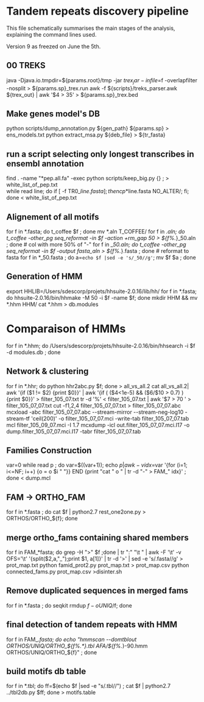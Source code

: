 # Tandem repeats discovery pipeline 
This file schematically summarises the main stages of the analysis, explaining the command lines used. 

Version 9 as freezed on June the 5th. 

## 00 TREKS
java -Djava.io.tmpdir=${params.root}/tmp -jar $trex_jar -infile=$f -overlapfilter -nosplit > ${params.sp}_trex.run 
awk -f ${scripts}/treks_parser.awk ${trex_out} | awk '\$4 > 35' > ${params.sp}_trex.bed

## Make genes model's DB  
python scripts/dump_annotation.py ${gen_path} ${params.sp} > ens_models.txt 
python extract_msa.py ${deb_file} > ${tr_fasta} 

## run a script selecting only longest transcribes in ensembl annotation
find . -name "*pep.all.fa" -exec python scripts/keep_big.py {} \; > white_list_of_pep.txt  
while read line; do if [ -f TR0_${line}.fasta ]; then cp *$line.fasta NO_ALTER/; fi; done < white_list_of_pep.txt 

## Alignement of all motifs
for f in *.fasta; do t_coffee $f ; done 
mv *.aln T_COFFEE/
for f in *.aln; do t_coffee -other_pg seq_reformat -in $f -action +rm_gap 50 > ${f%.*}_50.aln ; done # col with more 50% of "-" 
for f in *_50.aln; do t_coffee -other_pg seq_reformat -in $f -output fasta_aln > ${f%.*}.fasta ; done # reformat to fasta 
for f in *_50.fasta ; do a=`echo $f |sed -e 's/_50//g'`; mv $f $a ; done 

## Generation of HMM
export HHLIB=/Users/sdescorp/projets/hhsuite-2.0.16/lib/hh/
for f in *.fasta; do hhsuite-2.0.16/bin/hhmake -M 50 -i $f -name $f; done 
mkdir HHM && mv *.hhm HHM/
cat *.hhm > db.modules

# Comparaison of HMMs
for f in *.hhm; do /Users/sdescorp/projets/hhsuite-2.0.16/bin/hhsearch -i $f -d modules.db ; done 

## Network & clustering 
for f in *.hhr; do python hhr2abc.py $f; done > all_vs_all.2
cat all_vs_all.2| awk '{if ($1 != $2) {print $0}}' | awk '{if ( ($4<1e-5) && ($6/$10 > 0.7) ) {print $0}}' > filter_105_07.txt
tr -d '%' < filter_105_07.txt | awk '$7 > 70 ' > filter_105_07_07.txt
cut -f1,2,4 filter_105_07_07.txt > filter_105_07_07.abc
mcxload -abc filter_105_07_07.abc  --stream-mirror --stream-neg-log10 -stream-tf 'ceil(200)' -o filter_105_07_07.mci -write-tab filter_105_07_07.tab 
mcl filter_105_09_07.mci -I 1.7
mcxdump -icl out.filter_105_07_07.mci.I17 -o dump.filter_105_07_07.mci.I17 -tabr filter_105_07_07.tab 

## Families Construction 
var=0
while read p ; do var=$((var+1)); echo $p | awk -v idx=$var '{for (i=1; i<=NF; i++) {o = o $i " "}} END {print "cat " o " | tr -d \"-\" > FAM_" idx}'  ; done < dump.mcl

## FAM -> ORTHO_FAM 
for f in *.fasta ; do cat $f | python2.7  rest_one2one.py > ORTHOS/ORTHO_${f}; done 

## merge ortho_fams containing shared members 
for f in FAM_*fasta; do grep -H ">" $f ;done | tr ":" "\t " | awk -F '\t' -v OFS='\t' '{split($2,a,"_");print $1, a[1]}' | 
tr -d '>' | sed -e 's/\.fasta//g' > prot_map.txt 
python famid_prot2.py prot_map.txt > prot_map.csv
python connected_fams.py prot_map.csv >disinter.sh
 
## Remove duplicated sequences in merged fams 
for f in *.fasta ; do seqkit rmdup $f -o UNIQ/$f; done 

## final detection of tandem repeats with HMM 
for f in FAM_*.fasta; do 
    echo "hmmscan --domtblout ORTHOS/UNIQ/ORTHO_${f%.*}.tbl AFA/${f%.*}-90.hmm ORTHOS/UNIQ/ORTHO_${f}" 
; done

## build motifs db table
for f in *.tbl; do ff=$(echo $f |sed -e "s/\.tbl//") ; cat $f | python2.7 ../tbl2db.py $ff; done > motifs.table 




